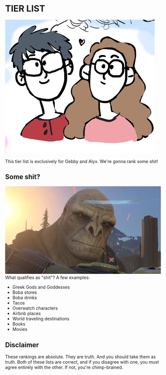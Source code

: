 # TIER LIST

![Gebby and Alyx](./asset/images/Gebby_Alyx.png)

This tier list is exclusively for Gebby and Alyx. We're gonna rank some shit!

## Some shit?

![Craig the Halo Brute](./asset/images/Craig_The_Halo_Infinite_Brute_Banner.jpg)
What qualifies as "shit"? A few examples:

* Greek Gods and Goddesses
* Boba stores
* Boba drinks
* Tacos
* Overwatch characters
* Airbnb places
* World traveling destinations
* Books
* Movies

## Disclaimer

These rankings are absolute. They are truth. And you should take them as truth. Both of these lists are correct, and if you disagree with one, you must agree entirely with the other. If not, you're chimp-brained.